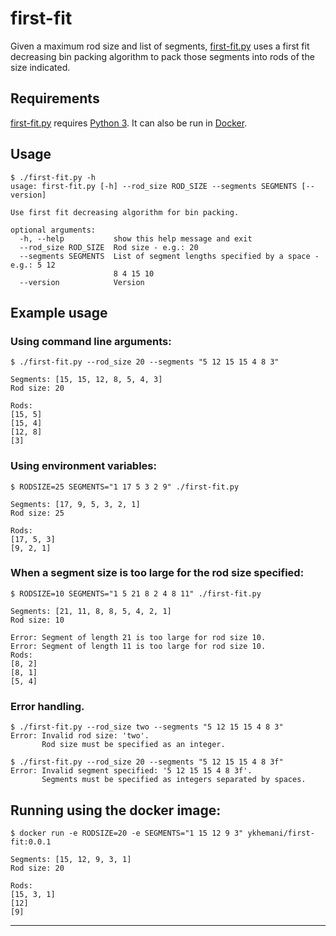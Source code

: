 # first-fit

Given a maximum rod size and list of segments, [first-fit.py](first-fit.py) uses a first fit decreasing bin packing algorithm to pack those segments into rods of the size indicated.

## Requirements

[first-fit.py](first-fit.py) requires [Python 3](https://www.python.org/download/releases/3.0/). It can also be run in [Docker](https://docker.com).

## Usage

```
$ ./first-fit.py -h
usage: first-fit.py [-h] --rod_size ROD_SIZE --segments SEGMENTS [--version]

Use first fit decreasing algorithm for bin packing.

optional arguments:
  -h, --help           show this help message and exit
  --rod_size ROD_SIZE  Rod size - e.g.: 20
  --segments SEGMENTS  List of segment lengths specified by a space - e.g.: 5 12
                       8 4 15 10
  --version            Version
```

## Example usage

### Using command line arguments:
```
$ ./first-fit.py --rod_size 20 --segments "5 12 15 15 4 8 3"

Segments: [15, 15, 12, 8, 5, 4, 3]
Rod size: 20

Rods:
[15, 5]
[15, 4]
[12, 8]
[3]
```

### Using environment variables:

```
$ RODSIZE=25 SEGMENTS="1 17 5 3 2 9" ./first-fit.py 

Segments: [17, 9, 5, 3, 2, 1]
Rod size: 25

Rods:
[17, 5, 3]
[9, 2, 1]
```

### When a segment size is too large for the rod size specified:

```
$ RODSIZE=10 SEGMENTS="1 5 21 8 2 4 8 11" ./first-fit.py 

Segments: [21, 11, 8, 8, 5, 4, 2, 1]
Rod size: 10

Error: Segment of length 21 is too large for rod size 10.
Error: Segment of length 11 is too large for rod size 10.
Rods:
[8, 2]
[8, 1]
[5, 4]
```

### Error handling.

```
$ ./first-fit.py --rod_size two --segments "5 12 15 15 4 8 3"
Error: Invalid rod size: 'two'.
       Rod size must be specified as an integer.
```

```
$ ./first-fit.py --rod_size 20 --segments "5 12 15 15 4 8 3f"
Error: Invalid segment specified: '5 12 15 15 4 8 3f'.
       Segments must be specified as integers separated by spaces.
```

## Running using the docker image:

```
$ docker run -e RODSIZE=20 -e SEGMENTS="1 15 12 9 3" ykhemani/first-fit:0.0.1

Segments: [15, 12, 9, 3, 1]
Rod size: 20

Rods:
[15, 3, 1]
[12]
[9]
```

---
